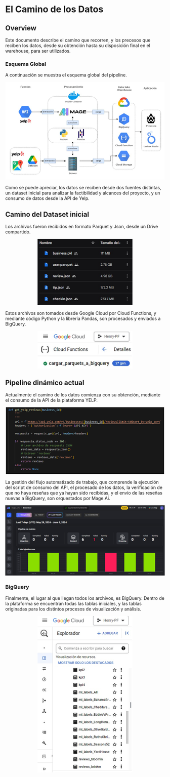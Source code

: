 # El Camino de los Datos

## Overview

Este documento describe el camino que recorren, y los precesos que reciben los datos, desde su obtención hasta su disposición final en el warehouse, para ser utilizados.

### Esquema Global

A continuación se muestra el esquema global del pipeline.

<div align="center">
    <img src="../assets/imagenes/pipeline.jpg" alt="flujo_reseñas" width="700">
</div>

Como se puede apreciar, los datos se reciben desde dos fuentes distintas, un dataset inicial para analizar la factibilidad y alcances del proyecto, y un consumo de datos desde la API de Yelp.

## Camino del Dataset inicial

Los archivos fueron recibidos en formato Parquet y Json, desde un Drive compartido.  

<div align="center">
    <img src="../assets/imagenes/archivos_yelp.jpg" alt="flujo_reseñas" width="300">
</div>

Estos archivos son tomados desde Google Cloud por Cloud Functions, y mediante código Python y la librería Pandas, son procesados y enviados a BigQuery.

<div align="center">
    <img src="../assets/imagenes/cloud_function.jpg" alt="flujo_reseñas" width="300">
</div>

## Pipeline dinámico actual

Actualmente el camino de los datos comienza con su obtención, mediante el consumo de la API de la plataforma YELP. 

<div align="center">
    <img src="../assets/imagenes/flujo_api.png" alt="flujo_reseñas" width="500">
</div>

La gestión del flujo automatizado de trabajo, que comprende la ejecución del script de consumo del API, el procesado de los datos, la verificación de que no haya reseñas que ya hayan sido recibidas, y el envío de las reseñas nuevas a BigQuery, son orquestados por Mage.Ai.

<div align="center">
    <img src="../assets/imagenes/flujo_mage.png" alt="flujo_reseñas" width="600">
</div>

### BigQuery

Finalmente, el lugar al que llegan todos los archivos, es BigQuery. Dentro de la plataforma se encuentran todas las tablas iniciales, y las tablas originadas para los distintos procesos de visualización y análisis.

<div align="center">
    <img src="../assets/imagenes/big_query.jpg" alt="flujo_reseñas" width="300">
</div>